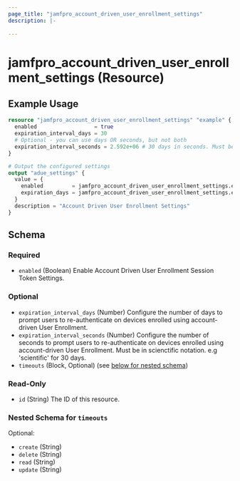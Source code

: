 ```yaml
---
page_title: "jamfpro_account_driven_user_enrollment_settings"
description: |-
  
---
```


# jamfpro_account_driven_user_enrollment_settings (Resource)


## Example Usage
```terraform
resource "jamfpro_account_driven_user_enrollment_settings" "example" {
  enabled                  = true
  expiration_interval_days = 30
  # Optional - you can use days OR seconds, but not both
  expiration_interval_seconds = 2.592e+06 # 30 days in seconds. Must be in scienctific notation
}

# Output the configured settings
output "adue_settings" {
  value = {
    enabled         = jamfpro_account_driven_user_enrollment_settings.example.enabled
    expiration_days = jamfpro_account_driven_user_enrollment_settings.example.expiration_interval_days
  }
  description = "Account Driven User Enrollment Settings"
}
```

<!-- schema generated by tfplugindocs -->
## Schema

### Required

- `enabled` (Boolean) Enable Account Driven User Enrollment Session Token Settings.

### Optional

- `expiration_interval_days` (Number) Configure the number of days to prompt users to re-authenticate on devices enrolled using account-driven User Enrollment.
- `expiration_interval_seconds` (Number) Configure the number of seconds to prompt users to re-authenticate on devices enrolled using account-driven User Enrollment. Must be in scienctific notation. e.g 'scientific' for 30 days.
- `timeouts` (Block, Optional) (see [below for nested schema](#nestedblock--timeouts))

### Read-Only

- `id` (String) The ID of this resource.

<a id="nestedblock--timeouts"></a>
### Nested Schema for `timeouts`

Optional:

- `create` (String)
- `delete` (String)
- `read` (String)
- `update` (String)